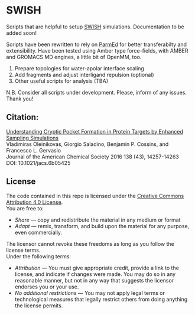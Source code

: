# SWISH
Scripts that are helpful to setup [SWISH](https://pubs.acs.org/doi/abs/10.1021/jacs.6b05425) simulations.
Documentation to be added soon!

Scripts have been rewritten to rely on [ParmEd](https://github.com/ParmEd/ParmEd) for better transferabilty and extensibility. Have been tested using Amber type force-fields, with AMBER and GROMACS MD engines, a little bit of OpenMM, too.
 
1. Prepare topologies for water-apolar interface scaling
2. Add fragments and adjust interligand repulsion (optional)
3. Other useful scripts for analysis (TBA)

N.B. Consider all scripts under development. Please, inform of any issues. Thank you!

## Citation:
[Understanding Cryptic Pocket Formation in Protein Targets by Enhanced Sampling Simulations](https://pubs.acs.org/doi/abs/10.1021/jacs.6b05425)\
Vladimiras Oleinikovas, Giorgio Saladino, Benjamin P. Cossins, and Francesco L. Gervasio\
Journal of the American Chemical Society 2016 138 (43), 14257-14263\
DOI: 10.1021/jacs.6b05425

## License
The code contained in this repo is licensed under the [Creative Commons Attribution 4.0 License](https://creativecommons.org/licenses/by/4.0/).\
You are free to:
- *Share* — copy and redistribute the material in any medium or format
- *Adapt* — remix, transform, and build upon the material for any purpose, even commercially.

The licensor cannot revoke these freedoms as long as you follow the license terms.\
Under the following terms:
- *Attribution* — You must give appropriate credit, provide a link to the license, and indicate if changes were made. You may do so in any reasonable manner, but not in any way that suggests the licensor endorses you or your use.
- *No additional restrictions* — You may not apply legal terms or technological measures that legally restrict others from doing anything the license permits.
